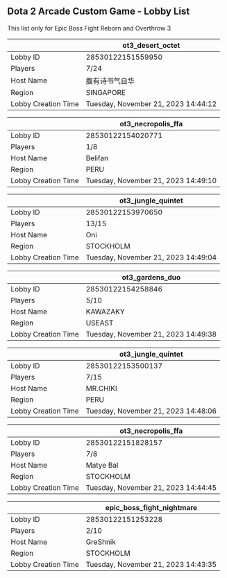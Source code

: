 ## Dota 2 Arcade Custom Game - Lobby List

This list only for Epic Boss Fight Reborn and Overthrow 3

|  | ot3_desert_octet |
| ------ | ------ |
| Lobby ID | 28530122151559950 |
| Players | 7/24 |
| Host Name | 腹有诗书气自华 |
| Region | SINGAPORE |
| Lobby Creation Time | Tuesday, November 21, 2023 14:44:12 |


|  | ot3_necropolis_ffa |
| ------ | ------ |
| Lobby ID | 28530122154020771 |
| Players | 1/8 |
| Host Name | Belifan |
| Region | PERU |
| Lobby Creation Time | Tuesday, November 21, 2023 14:49:10 |


|  | ot3_jungle_quintet |
| ------ | ------ |
| Lobby ID | 28530122153970650 |
| Players | 13/15 |
| Host Name | Oni |
| Region | STOCKHOLM |
| Lobby Creation Time | Tuesday, November 21, 2023 14:49:04 |


|  | ot3_gardens_duo |
| ------ | ------ |
| Lobby ID | 28530122154258846 |
| Players | 5/10 |
| Host Name | KAWAZAKY |
| Region | USEAST |
| Lobby Creation Time | Tuesday, November 21, 2023 14:49:38 |


|  | ot3_jungle_quintet |
| ------ | ------ |
| Lobby ID | 28530122153500137 |
| Players | 7/15 |
| Host Name | MR.CHIKI |
| Region | PERU |
| Lobby Creation Time | Tuesday, November 21, 2023 14:48:06 |


|  | ot3_necropolis_ffa |
| ------ | ------ |
| Lobby ID | 28530122151828157 |
| Players | 7/8 |
| Host Name | Matye Bal |
| Region | STOCKHOLM |
| Lobby Creation Time | Tuesday, November 21, 2023 14:44:45 |


|  | epic_boss_fight_nightmare |
| ------ | ------ |
| Lobby ID | 28530122151253228 |
| Players | 2/10 |
| Host Name | GreShnik |
| Region | STOCKHOLM |
| Lobby Creation Time | Tuesday, November 21, 2023 14:43:35 |


